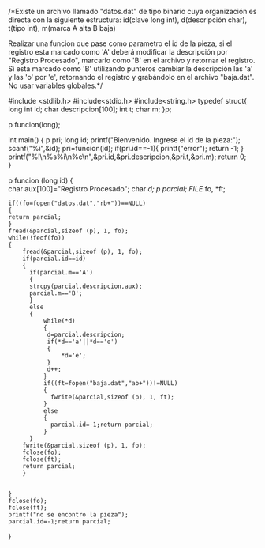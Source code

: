 /*Existe un archivo llamado "datos.dat" de tipo binario cuya organización es directa con la siguiente 
estructura: id(clave long int), d(descripción char), t(tipo int), m(marca A alta B baja)

Realizar una funcion que pase como parametro el id de la pieza, si el registro esta marcado como 'A'
deberá modificar la descripción por "Registro Procesado", marcarlo como 'B' en el archivo y retornar 
el registro. Si esta marcado como 'B' utilizando punteros cambiar la descripción las 'a' y las 'o' 
por 'e', retornando el registro y grabándolo en el archivo "baja.dat". No usar variables globales.*/
  
#include <stdlib.h>
#include<stdio.h>
#include<string.h>
typedef struct{
		long int id;
		char descripcion[100];
		int t;
		char m;	
}p;

p funcion(long);

int main()
{
   p pri;
   long id;
   printf("Bienvenido. Ingrese el id de la pieza:");
   scanf("%i",&id);
   pri=funcion(id);
   if(pri.id==-1){
   	printf("error");
   	return -1;
   }
   printf("%l\n%s\%i\n%c\n",&pri.id,&pri.descripcion,&pri.t,&pri.m);
   return 0;	
}

p funcion (long id)
{	
	char aux[100]="Registro Procesado";
	char *d;
	p parcial;
	FILE* fo, *ft;
	
	if((fo=fopen("datos.dat","rb+"))==NULL) 
	{ 
	return parcial;
	}
 	fread(&parcial,sizeof (p), 1, fo);
 	while(!feof(fo))
 	{
		fread(&parcial,sizeof (p), 1, fo);
		if(parcial.id==id)
		{
		  if(parcial.m=='A')
		  {
		  strcpy(parcial.descripcion,aux);
		  parcial.m=='B';	 
  		  }
       	  else
		  {
		   	  while(*d)
			  {
			   d=parcial.descripcion;
  			   if(*d=='a'||*d=='o')
			   {
			   	   *d='e';
	   		   }
			   d++;
 		      }
		  	  if((ft=fopen("baja.dat","ab+"))!=NULL)
			  {
				fwrite(&parcial,sizeof (p), 1, ft);
 			  }
	   		  else
			  {
  	  		    parcial.id=-1;return parcial;
		      }
		  }
  		fwrite(&parcial,sizeof (p), 1, fo);
  		fclose(fo);
  		fclose(ft);
  		return parcial;    
 	    }
 	    
		 	
    }
    fclose(fo);
	fclose(ft);
 	printf("no se encontro la pieza");
	parcial.id=-1;return parcial; 	 	 
}

